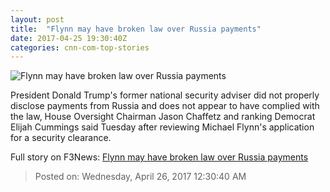 ```yaml
---
layout: post
title:  "Flynn may have broken law over Russia payments"
date: 2017-04-25 19:30:40Z
categories: cnn-com-top-stories
---
```


![Flynn may have broken law over Russia payments](http://i2.cdn.cnn.com/cnnnext/dam/assets/170331094539-michael-flynn-peace-conference-super-tease.jpg)

President Donald Trump's former national security adviser did not properly disclose payments from Russia and does not appear to have complied with the law, House Oversight Chairman Jason Chaffetz and ranking Democrat Elijah Cummings said Tuesday after reviewing Michael Flynn's application for a security clearance.


Full story on F3News: [Flynn may have broken law over Russia payments](http://www.f3nws.com/n/GWzZsF)

> Posted on: Wednesday, April 26, 2017 12:30:40 AM
